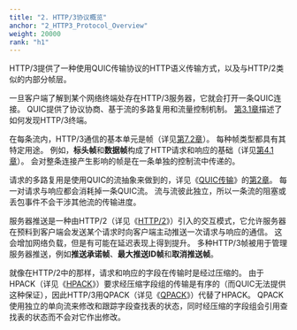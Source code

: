 ```yaml
---
title: "2. HTTP/3协议概览"
anchor: "2_HTTP3_Protocol_Overview"
weight: 20000
rank: "h1"
---
```


HTTP/3提供了一种使用QUIC传输协议的HTTP语义传输方式，以及与HTTP/2类似的内部分帧层。

一旦客户端了解到某个网络终端处存在HTTP/3服务器，它就会打开一条QUIC连接。
QUIC提供了协议协商、基于流的多路复用和流量控制机制。
[第3.1章]()描述了如何发现HTTP/3终端。

在每条流内，HTTP/3通信的基本单元是帧（详见[第7.2章]()）。
每种帧类型都具有其特定用途。
例如，**标头帧**和**数据帧**构成了HTTP请求和响应的基础（详见[第4.1章]()）。
会对整条连接产生影响的帧是在一条单独的控制流中传递的。

请求的多路复用是使用QUIC的流抽象来做到的，详见《[QUIC传输]()》的[第2章]()。
每一对请求与响应都会消耗掉一条QUIC流。
流与流彼此独立，所以一条流的阻塞或丢包事件不会干涉其他流的传输进度。

服务器推送是一种由HTTP/2（详见《[HTTP/2]()》）引入的交互模式，它允许服务器在预料到客户端会发送某个请求时向客户端主动推送一次请求与响应的通信。
这会增加网络负载，但是有可能在延迟表现上得到提升。
多种HTTP/3帧被用于管理服务器推送，例如**推送承诺帧**、**最大推送ID帧**和**取消推送帧**。

就像在HTTP/2中的那样，请求和响应的字段在传输时是经过压缩的。
由于HPACK（详见《[HPACK]()》）要求经压缩字段组的传输是有序的（而QUIC无法提供这种保证），因此HTTP/3用QPACK（详见《[QPACK]()》）代替了HPACK。
QPACK使用独立的单向流来修改和跟踪字段查找表的状态，同时经压缩的字段组会引用查找表的状态而不会对它作出修改。
